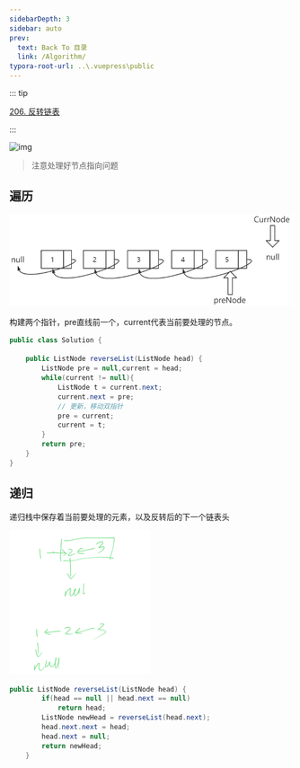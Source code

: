 ```yaml
---
sidebarDepth: 3
sidebar: auto
prev:
  text: Back To 目录
  link: /Algorithm/
typora-root-url: ..\.vuepress\public
---
```


::: tip

[206. 反转链表](https://leetcode.cn/problems/reverse-linked-list/)

:::

![img](https://assets.leetcode.com/uploads/2021/02/19/rev1ex1.jpg)



> 注意处理好节点指向问题

## 遍历

![image-20230923202652649](/images/algorithm/image-20230923202652649.png)

构建两个指针，pre直线前一个，current代表当前要处理的节点。

```java
public class Solution {

    public ListNode reverseList(ListNode head) {
        ListNode pre = null,current = head;
        while(current != null){
            ListNode t = current.next;
            current.next = pre;
            // 更新，移动双指针
            pre = current;
            current = t;
        }
        return pre;
    }
}
```



## 递归

递归栈中保存着当前要处理的元素，以及反转后的下一个链表头

![image-20230923210417625](/images/algorithm/image-20230923210417625.png)

```java
public ListNode reverseList(ListNode head) {
        if(head == null || head.next == null)
            return head;
        ListNode newHead = reverseList(head.next);
        head.next.next = head;
        head.next = null;
        return newHead;
    }
```

